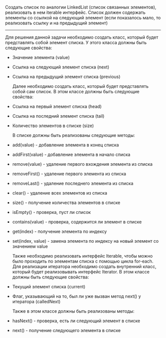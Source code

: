 Создать список по аналогии LinkedList (список связанных элементов), реализовать в нем iterable интерфейс. 
Список должен содержать элементы со ссылкой на следующий элемент (если показалось мало, то реализовать ссылку и на предыдущий элемент)
___
Для решения данной задачи необходимо создать класс, который будет представлять собой элемент списка. У этого класса должны быть следующие свойства:
- Значение элемента (value)
- Ссылка на следующий элемент списка (next)
- Ссылка на предыдущий элемент списка (previous)

  Далее необходимо создать класс, который будет представлять собой сам список. В этом классе должны быть следующие свойства:
- Ссылка на первый элемент списка (head)
- Ссылка на последний элемент списка (tail)
- Количество элементов в списке (size)

  В списке должны быть реализованы следующие методы:
- add(value) - добавление элемента в конец списка
- addFirst(value) - добавление элемента в начало списка
- remove(value) - удаление первого вхождения элемента из списка
- removeFirst() - удаление первого элемента из списка
- removeLast() - удаление последнего элемента из списка
- clear() - удаление всех элементов из списка
- size() - получение количества элементов в списке
- isEmpty() - проверка, пуст ли список
- contains(value) - проверка, содержится ли элемент в списке
- get(index) - получение элемента по индексу
- set(index, value) - замена элемента по индексу на новый элемент со значением value

  Также необходимо реализовать интерфейс Iterable, чтобы можно было проходить по элементам списка с помощью цикла for-each.
  Для реализации итератора необходимо создать внутренний класс, который будет реализовывать интерфейс Iterator. В этом классе должны быть следующие свойства:
- Текущий элемент списка (current)
- Флаг, указывающий на то, был ли уже вызван метод next() у итератора (calledNext)

  Также в этом классе должны быть реализованы методы:
- hasNext() - проверка, есть ли следующий элемент в списке
- next() - получение следующего элемента в списке